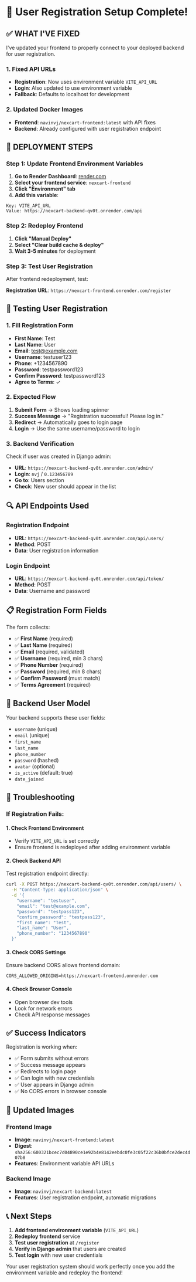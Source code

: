 # 🎯 User Registration Setup Complete!

## ✅ WHAT I'VE FIXED

I've updated your frontend to properly connect to your deployed backend for user registration.

### 1. Fixed API URLs
- **Registration**: Now uses environment variable `VITE_API_URL`
- **Login**: Also updated to use environment variable
- **Fallback**: Defaults to localhost for development

### 2. Updated Docker Images
- **Frontend**: `navinvj/nexcart-frontend:latest` with API fixes
- **Backend**: Already configured with user registration endpoint

## 🚀 DEPLOYMENT STEPS

### Step 1: Update Frontend Environment Variables

1. **Go to Render Dashboard**: [render.com](https://render.com)
2. **Select your frontend service**: `nexcart-frontend`
3. **Click "Environment" tab**
4. **Add this variable**:

```env
Key: VITE_API_URL
Value: https://nexcart-backend-qv0t.onrender.com/api
```

### Step 2: Redeploy Frontend

1. **Click "Manual Deploy"**
2. **Select "Clear build cache & deploy"**
3. **Wait 3-5 minutes** for deployment

### Step 3: Test User Registration

After frontend redeployment, test:

**Registration URL**: `https://nexcart-frontend.onrender.com/register`

## 🧪 Testing User Registration

### 1. Fill Registration Form
- **First Name**: Test
- **Last Name**: User
- **Email**: test@example.com
- **Username**: testuser123
- **Phone**: +1234567890
- **Password**: testpassword123
- **Confirm Password**: testpassword123
- **Agree to Terms**: ✓

### 2. Expected Flow
1. **Submit Form** → Shows loading spinner
2. **Success Message** → "Registration successful! Please log in."
3. **Redirect** → Automatically goes to login page
4. **Login** → Use the same username/password to login

### 3. Backend Verification
Check if user was created in Django admin:
- **URL**: `https://nexcart-backend-qv0t.onrender.com/admin/`
- **Login**: `nvj` / `0.123456789`
- **Go to**: Users section
- **Check**: New user should appear in the list

## 🔍 API Endpoints Used

### Registration Endpoint
- **URL**: `https://nexcart-backend-qv0t.onrender.com/api/users/`
- **Method**: POST
- **Data**: User registration information

### Login Endpoint
- **URL**: `https://nexcart-backend-qv0t.onrender.com/api/token/`
- **Method**: POST
- **Data**: Username and password

## 📋 Registration Form Fields

The form collects:
- ✅ **First Name** (required)
- ✅ **Last Name** (required)
- ✅ **Email** (required, validated)
- ✅ **Username** (required, min 3 chars)
- ✅ **Phone Number** (required)
- ✅ **Password** (required, min 8 chars)
- ✅ **Confirm Password** (must match)
- ✅ **Terms Agreement** (required)

## 🔧 Backend User Model

Your backend supports these user fields:
- `username` (unique)
- `email` (unique)
- `first_name`
- `last_name`
- `phone_number`
- `password` (hashed)
- `avatar` (optional)
- `is_active` (default: true)
- `date_joined`

## 🚨 Troubleshooting

### If Registration Fails:

#### 1. Check Frontend Environment
- Verify `VITE_API_URL` is set correctly
- Ensure frontend is redeployed after adding environment variable

#### 2. Check Backend API
Test registration endpoint directly:
```bash
curl -X POST https://nexcart-backend-qv0t.onrender.com/api/users/ \
  -H "Content-Type: application/json" \
  -d '{
    "username": "testuser",
    "email": "test@example.com",
    "password": "testpass123",
    "confirm_password": "testpass123",
    "first_name": "Test",
    "last_name": "User",
    "phone_number": "1234567890"
  }'
```

#### 3. Check CORS Settings
Ensure backend CORS allows frontend domain:
```env
CORS_ALLOWED_ORIGINS=https://nexcart-frontend.onrender.com
```

#### 4. Check Browser Console
- Open browser dev tools
- Look for network errors
- Check API response messages

## ✅ Success Indicators

Registration is working when:
- ✅ Form submits without errors
- ✅ Success message appears
- ✅ Redirects to login page
- ✅ Can login with new credentials
- ✅ User appears in Django admin
- ✅ No CORS errors in browser console

## 🔄 Updated Images

### Frontend Image
- **Image**: `navinvj/nexcart-frontend:latest`
- **Digest**: `sha256:600321bcec7d04890ce1e92b4e8142eebdc0fe3c05f22c36b0bfce2dec4d07b8`
- **Features**: Environment variable API URLs

### Backend Image
- **Image**: `navinvj/nexcart-backend:latest`
- **Features**: User registration endpoint, automatic migrations

## 📞 Next Steps

1. **Add frontend environment variable** (`VITE_API_URL`)
2. **Redeploy frontend** service
3. **Test user registration** at `/register`
4. **Verify in Django admin** that users are created
5. **Test login** with new user credentials

Your user registration system should work perfectly once you add the environment variable and redeploy the frontend!
